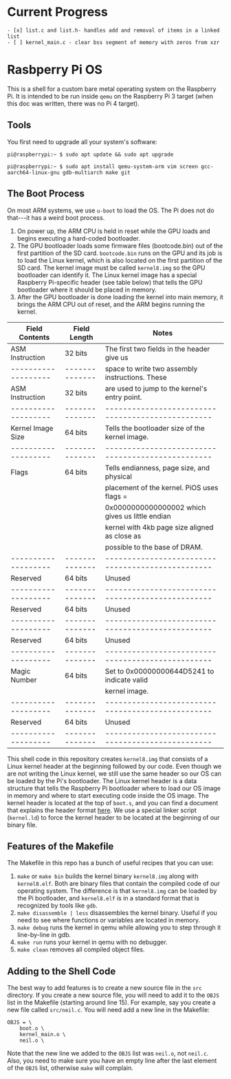 # Current Progress
	- [x] list.c and list.h- handles add and removal of items in a linked list
	- [ ] kernel_main.c - clear bss segment of memory with zeros from xzr


# Rasbperry Pi OS

This is a shell for a custom bare metal operating system on the Raspberry Pi. It is intended to be run inside `qemu` on the Raspberry Pi 3 target (when this doc was written, there was no Pi 4 target).

## Tools

You first need to upgrade all your system's software:

```
pi@raspberrypi:~ $ sudo apt update && sudo apt upgrade
```


```
pi@raspberrypi:~ $ sudo apt install qemu-system-arm vim screen gcc-aarch64-linux-gnu gdb-multiarch make git
```




## The Boot Process

On most ARM systems, we use `u-boot` to load the OS. The Pi does not do that---it has a weird boot process.

1. On power up, the ARM CPU is held in reset while the GPU loads and begins executing a hard-coded bootloader. 
2. The GPU bootloader loads some firmware files (bootcode.bin) out of the first partition of the SD card. `bootcode.bin` runs on the GPU and its job is to load the Linux kernel, which is also located on the first partition of the SD card. The kernel image must be called `kernel8.img` so the GPU bootloader can identify it. The Linux kernel image has a special Raspberry Pi-specific header (see table below) that tells the GPU bootloader where it should be placed in memory.
3. After the GPU bootloader is done loading the kernel into main memory, it brings the ARM CPU out of reset, and the ARM begins running the kernel.

| Field Contents    | Field Length | Notes                                           |
|-------------------|--------------|-------------------------------------------------|
| ASM Instruction   | 32 bits      | The first two fields in the header give us      |
|-------------------|--------------| space to write two assembly instructions. These |
| ASM Instruction   | 32 bits      | are used to jump to the kernel's entry point.   |
|-------------------|--------------|-------------------------------------------------|
| Kernel Image Size | 64 bits      | Tells the bootloader size of the kernel image.  |
|-------------------|--------------|-------------------------------------------------|
| Flags             | 64 bits      | Tells endianness, page size, and physical       |
|                   |              | placement of the kernel. PiOS uses flags =      |
|                   |              | 0x0000000000000002 which gives us little endian |
|                   |              | kernel with 4kb page size aligned as close as   |
|                   |              | possible to the base of DRAM.                   |
|-------------------|--------------|-------------------------------------------------|
| Reserved          | 64 bits      | Unused                                          |
|-------------------|--------------|-------------------------------------------------|
| Reserved          | 64 bits      | Unused                                          |
|-------------------|--------------|-------------------------------------------------|
| Reserved          | 64 bits      | Unused                                          |
|-------------------|--------------|-------------------------------------------------|
| Magic Number      | 64 bits      | Set to 0x00000000644D5241 to indicate valid     |
|                   |              | kernel image.
|-------------------|--------------|-------------------------------------------------|
| Reserved          | 64 bits      | Unused                                          |
|-------------------|--------------|-------------------------------------------------|





This shell code in this repository creates `kernel8.img` that consists of a Linux kernel header at the beginning followed by our code. Even though we are not writing the Linux kernel, we still use the same header so our OS can be loaded by the Pi's bootloader. The Linux kernel header is a data structure that tells the Raspberry Pi bootloader where to load our OS image in memory and where to start executing code inside the OS image. The kernel header is located at the top of `boot.s`, and you can find a document that explains the header format [here](https://www.kernel.org/doc/Documentation/arm64/booting.txt). We use a special linker script (`kernel.ld`) to force the kernel header to be located at the beginning of our binary file.


## Features of the Makefile

The Makefile in this repo has a bunch of useful recipes that you can use:

1. `make` or `make bin` builds the kernel binary `kernel8.img` along with `kernel8.elf`. Both are binary files that contain the compiled code of our operating system. The difference is that `kernel8.img` can be loaded by the Pi bootloader, and `kernel8.elf` is in a standard format that is recognized by tools like `gdb`.
2. `make disassemble | less` disassembles the kernel binary. Useful if you need to see where functions or variables are located in memory.
3. `make debug` runs the kernel in qemu while allowing you to step through it line-by-line in gdb.
4. `make run` runs your kernel in qemu with no debugger.
5. `make clean` removes all compiled object files.

## Adding to the Shell Code

The best way to add features is to create a new source file in the `src` directory. If you create a new source file, you will need to add it to the `OBJS` list in the Makefile (starting around line 15). For example, say you create a new file called `src/neil.c`. You will need add a new line in the Makefile:


```
OBJS = \
	boot.o \
    kernel_main.o \
    neil.o \

```

Note that the new line we added to the `OBJS` list was `neil.o`, not `neil.c`. Also, you need to make sure you have an empty line after the last element of the `OBJS` list, otherwise `make` will complain.



